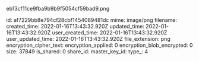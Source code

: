 eb13cf11ce9fba9b9b9f5054cf59bad9.png

id: af7229bb8e794cf28cbf1454089481dc
mime: image/png
filename: 
created_time: 2022-01-16T13:43:32.920Z
updated_time: 2022-01-16T13:43:32.920Z
user_created_time: 2022-01-16T13:43:32.920Z
user_updated_time: 2022-01-16T13:43:32.920Z
file_extension: png
encryption_cipher_text: 
encryption_applied: 0
encryption_blob_encrypted: 0
size: 37849
is_shared: 0
share_id: 
master_key_id: 
type_: 4